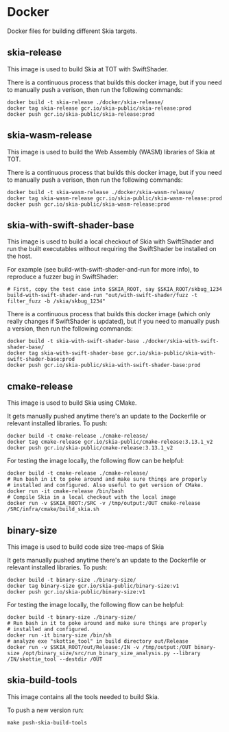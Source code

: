 # Docker

Docker files for building different Skia targets.

## skia-release

This image is used to build Skia at TOT with SwiftShader.

There is a continuous process that builds this docker image, but if you
need to manually push a verison, then run the following commands:

    docker build -t skia-release ./docker/skia-release/
    docker tag skia-release gcr.io/skia-public/skia-release:prod
    docker push gcr.io/skia-public/skia-release:prod

## skia-wasm-release

This image is used to build the Web Assembly (WASM) libraries of Skia
at TOT.

There is a continuous process that builds this docker image, but if you
need to manually push a verison, then run the following commands:

    docker build -t skia-wasm-release ./docker/skia-wasm-release/
    docker tag skia-wasm-release gcr.io/skia-public/skia-wasm-release:prod
    docker push gcr.io/skia-public/skia-wasm-release:prod


## skia-with-swift-shader-base

This image is used to build a local checkout of Skia with SwiftShader and run the built
executables without requiring the SwiftShader be installed on the host.

For example (see build-with-swift-shader-and-run for more info), to reproduce a
fuzzer bug in SwiftShader:

    # First, copy the test case into $SKIA_ROOT, say $SKIA_ROOT/skbug_1234
    build-with-swift-shader-and-run "out/with-swift-shader/fuzz -t filter_fuzz -b /skia/skbug_1234"

There is a continuous process that builds this docker image (which only really changes
if SwiftShader is updated), but if you need to manually push a version, then run the
following commands:

    docker build -t skia-with-swift-shader-base ./docker/skia-with-swift-shader-base/
    docker tag skia-with-swift-shader-base gcr.io/skia-public/skia-with-swift-shader-base:prod
    docker push gcr.io/skia-public/skia-with-swift-shader-base:prod

## cmake-release

This image is used to build Skia using CMake.

It gets manually pushed anytime there's an update to the Dockerfile or relevant
installed libraries. To push:

    docker build -t cmake-release ./cmake-release/
    docker tag cmake-release gcr.io/skia-public/cmake-release:3.13.1_v2
    docker push gcr.io/skia-public/cmake-release:3.13.1_v2

For testing the image locally, the following flow can be helpful:

    docker build -t cmake-release ./cmake-release/
    # Run bash in it to poke around and make sure things are properly
    # installed and configured. Also useful to get version of CMake.
    docker run -it cmake-release /bin/bash
    # Compile Skia in a local checkout with the local image
    docker run -v $SKIA_ROOT:/SRC -v /tmp/output:/OUT cmake-release /SRC/infra/cmake/build_skia.sh

## binary-size

This image is used to build code size tree-maps of Skia

It gets manually pushed anytime there's an update to the Dockerfile or relevant
installed libraries. To push:

    docker build -t binary-size ./binary-size/
    docker tag binary-size gcr.io/skia-public/binary-size:v1
    docker push gcr.io/skia-public/binary-size:v1

For testing the image locally, the following flow can be helpful:

    docker build -t binary-size ./binary-size/
    # Run bash in it to poke around and make sure things are properly
    # installed and configured.
    docker run -it binary-size /bin/sh
    # analyze exe "skottie_tool" in build directory out/Release
    docker run -v $SKIA_ROOT/out/Release:/IN -v /tmp/output:/OUT binary-size /opt/binary_size/src/run_binary_size_analysis.py --library /IN/skottie_tool --destdir /OUT

## skia-build-tools

This image contains all the tools needed to build Skia.

To push a new version run:

    make push-skia-build-tools